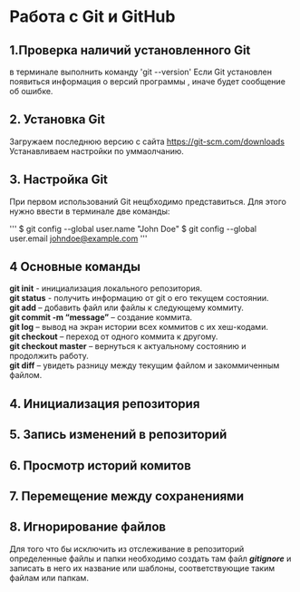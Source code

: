 # Работа с Git  и GitHub 
## 1.Проверка наличий установленного Git
в терминале выполнить команду 'git --version'
Если Git  установлен появиться информация о версий программы , иначе будет сообщение об ошибке.
## 2. Установка Git 
Загружаем последнюю версию с сайта 
 https://git-scm.com/downloads
 Устанавливаем настройки по уммаолчанию.
 ## 3. Настройка Git 
 При первом использований Git нещбходимо представиться. Для этого нужно ввести в терминале две команды:
 
 '''
 $ git config --global user.name "John Doe"
$ git config --global user.email johndoe@example.com
'''
## 4 Основные команды 
**git init** - инициализация локального репозитория.<br>
**git status** - получить информацию от git о его текущем состоянии.<br>
**git add** – добавить файл или файлы к следующему коммиту.<br>
**git commit -m “message”** – создание коммита.<br>
**git log** – вывод на экран истории всех коммитов с их хеш-кодами.<br>
**git checkout** – переход от одного коммита к другому.<br>
**git checkout master** – вернуться к актуальному состоянию и продолжить работу.<br>
**git diff** – увидеть разницу между текущим файлом и закоммиченным файлом.<br>
## 4. Инициализация репозитория 
## 5. Запись изменений в репозиторий 
## 6. Просмотр историй комитов 
## 7. Перемещение между сохранениями
## 8. Игнорирование файлов 
 Для того что бы исключить из отслеживание в репозиторий определенные файлы и папки  необходимо создать там файл ***gitignore***  и записать в него их название или шаблоны, соответствующие таким файлам или папкам.